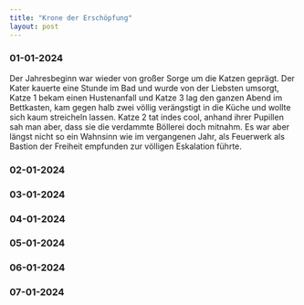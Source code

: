 ```yaml
---
title: "Krone der Erschöpfung"
layout: post
---
```


### 01-01-2024
Der Jahresbeginn war wieder von großer Sorge um die Katzen geprägt. Der Kater kauerte eine Stunde im Bad und wurde von der Liebsten umsorgt, Katze 1 bekam einen Hustenanfall und Katze 3 lag den ganzen Abend im Bettkasten, kam gegen halb zwei völlig verängstigt in die Küche und wollte sich kaum streicheln lassen. Katze 2 tat indes cool, anhand ihrer Pupillen sah man aber, dass sie die verdammte Böllerei doch mitnahm. Es war aber längst nicht so ein Wahnsinn wie im vergangenen Jahr, als Feuerwerk als Bastion der Freiheit empfunden zur völligen Eskalation führte.

### 02-01-2024

### 03-01-2024

### 04-01-2024

### 05-01-2024

### 06-01-2024

### 07-01-2024